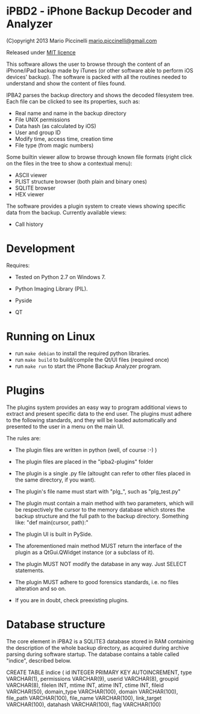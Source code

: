 # iPBD2 - iPhone Backup Decoder and Analyzer

(C)opyright 2013 Mario Piccinelli <mario.piccinelli@gmail.com>

Released under [MIT licence](http://en.wikipedia.org/wiki/MIT_License)

This software allows the user to browse through the content of an iPhone/iPad backup made by iTunes (or other software able to perform iOS devices' backup). The software is packed with all the routines needed to understand and show the content of files found.

IPBA2 parses the backup directory and shows the decoded filesystem tree. Each file can be clicked to see its properties, such as:

* Real name and name in the backup directory
* File UNIX permissions
* Data hash (as calculated by iOS)
* User and group ID
* Modify time, access time, creation time
* File type (from magic numbers)

Some builtin viewer allow to browse through known file formats (right click on the files in the tree to show a contextual menu):

* ASCII viewer
* PLIST structure browser (both plain and binary ones)
* SQLITE browser
* HEX viewer

The software provides a plugin system to create views showing specific data from the backup. Currently available views:

* Call history

# Development 

Requires:

* Tested on Python 2.7 on Windows 7.

* Python Imaging Library (PIL).
  
* Pyside

* QT

# Running on Linux

* run `make debian` to install the required python libraries.
* run `make build` to build/compile the Qt/UI files (required once)
* run `make run` to start the iPhone Backup Analyzer program.

# Plugins

The plugins system provides an easy way to program additional views to extract and present specific data to the end user. The plugins must adhere to the following standards, and they will be loaded automatically and presented to the user in a menu on the main UI.

The rules are:

* The plugin files are written in python (well, of course :-) )

* The plugin files are placed in the "ipba2-plugins" folder

* The plugin is a single .py file (altought can refer to other files placed in the same directory, if you want).

* The plugin's file name must start with "plg_", such as "plg_test.py"

* The plugin must contain a main method with two parameters, which will be respectively the cursor to the memory database which stores the backup structure and the full path to the backup directory. Something like: "def main(cursor, path):"

* The plugin UI is built in PySide.

* The aforementioned main method MUST return the interface of the plugin as a QtGui.QWidget instance (or a subclass of it).

* The plugin MUST NOT modify the database in any way. Just SELECT statements.

* The plugin MUST adhere to good forensics standards, i.e. no files alteration and so on.

* If you are in doubt, check preexisting plugins.

# Database structure

The core element in iPBA2 is a SQLITE3 database stored in RAM containing the description of the whole backup directory, as acquired during archive parsing during software startup. The database contains a table called "indice", described below.

CREATE TABLE indice ( 
id INTEGER PRIMARY KEY AUTOINCREMENT,
type VARCHAR(1),
permissions VARCHAR(9),
userid VARCHAR(8),
groupid VARCHAR(8),
filelen INT,
mtime INT,
atime INT,
ctime INT,
fileid VARCHAR(50),
domain_type VARCHAR(100),
domain VARCHAR(100),
file_path VARCHAR(100),
file_name VARCHAR(100),
link_target VARCHAR(100),
datahash VARCHAR(100),
flag VARCHAR(100)
